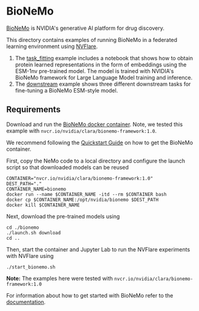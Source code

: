 # BioNeMo

[BioNeMo](https://www.nvidia.com/en-us/clara/bionemo/) is NVIDIA's generative AI platform for drug discovery.

This directory contains examples of running BioNeMo in a federated learning environment using [NVFlare](https://github.com/NVIDIA/NVFlare).

1. The [task_fitting](./task_fitting/README.md) example includes a notebook that shows how to obtain protein learned representations in the form of embeddings using the ESM-1nv pre-trained model. 
The model is trained with NVIDIA's BioNeMo framework for Large Language Model training and inference.
2. The [downstream](./downstream/README.md) example shows three different downstream tasks for fine-tuning a BioNeMo ESM-style model.

## Requirements

Download and run the [BioNeMo docker container](https://catalog.ngc.nvidia.com/orgs/nvidia/teams/clara/containers/bionemo-framework).
Note, we tested this example with `nvcr.io/nvidia/clara/bionemo-framework:1.0`.

We recommend following the [Quickstart Guide](https://docs.nvidia.com/bionemo-framework/latest/quickstart-fw.html#docker-container-access) 
on how to get the BioNeMo container. 

First, copy the NeMo code to a local directory and configure the launch script so that downloaded models can be reused 
```commandline
CONTAINER="nvcr.io/nvidia/clara/bionemo-framework:1.0"
DEST_PATH="."
CONTAINER_NAME=bionemo
docker run --name $CONTAINER_NAME -itd --rm $CONTAINER bash
docker cp $CONTAINER_NAME:/opt/nvidia/bionemo $DEST_PATH
docker kill $CONTAINER_NAME
```

Next, download the pre-trained models using
```commandline
cd ./bionemo
./launch.sh download
cd ..
```

Then, start the container and Jupyter Lab to run the NVFlare experiments with NVFlare using
```commandline
./start_bionemo.sh
```

**Note:** The examples here were tested with `nvcr.io/nvidia/clara/bionemo-framework:1.0`

For information about how to get started with BioNeMo refer to the [documentation](https://docs.nvidia.com/bionemo-framework/latest).
